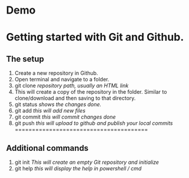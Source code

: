 # Demo
Getting started with Git and Github.
=======================================

## The setup

1. Create a new repository in Github.
2. Open terminal and navigate to a folder.
3. git clone *repository path, usually an HTML link*
4. This will create a copy of the repository in the folder. Similar to clone/download and then saving to that directory. 
5. git status *shows the changes done.*
6. git add *this will add new files*
7. git commit *this will commit changes done*
8. git push *this will upload to github and publish your local commits*
=======================================

## Additional commands

1. git init *This will create an empty Git repository and initialize*
2. git help *this will display the help in powershell / cmd*